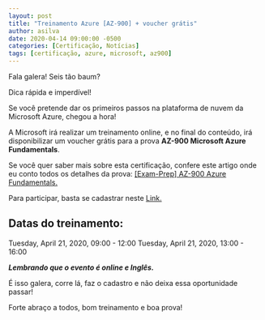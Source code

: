 ```yaml
---
layout: post
title: "Treinamento Azure [AZ-900] + voucher grátis"
author: asilva
date: 2020-04-14 09:00:00 -0500
categories: [Certificação, Notícias]
tags: [certificação, azure, microsoft, az900]
---
```


Fala galera! Seis tão baum?

Dica rápida e imperdível!

Se você pretende dar os primeiros passos na plataforma de nuvem da Microsoft Azure, chegou a hora!

A Microsoft irá realizar um treinamento online, e no final do conteúdo, irá disponibilizar um voucher grátis para a prova **AZ-900 Microsoft Azure Fundamentals**.

Se você quer saber mais sobre esta certificação, confere este artigo onde eu conto todos os detalhes da prova: [[Exam-Prep] AZ-900 Azure Fundamentals.](https://unicast.com.br/posts/exam-prep-az-900-azure-fundamentals/)

Para participar, basta se cadastrar neste <a href="https://info.microsoft.com/CE-AzureINFRA-WBNR-FY20-04Apr-21-MicrosoftAzureVirtualTrainingDayFundamentalsMaster-SRDEM17525_LP01Registration-ForminBody.html" target="_blank">Link.</a>

## **Datas do treinamento:**

Tuesday, April 21, 2020, 09:00 - 12:00
Tuesday, April 21, 2020, 13:00 - 16:00

***Lembrando que o evento é online e Inglês.***

É isso galera, corre lá, faz o cadastro e não deixa essa oportunidade passar!

Forte abraço a todos, bom treinamento e boa prova!
